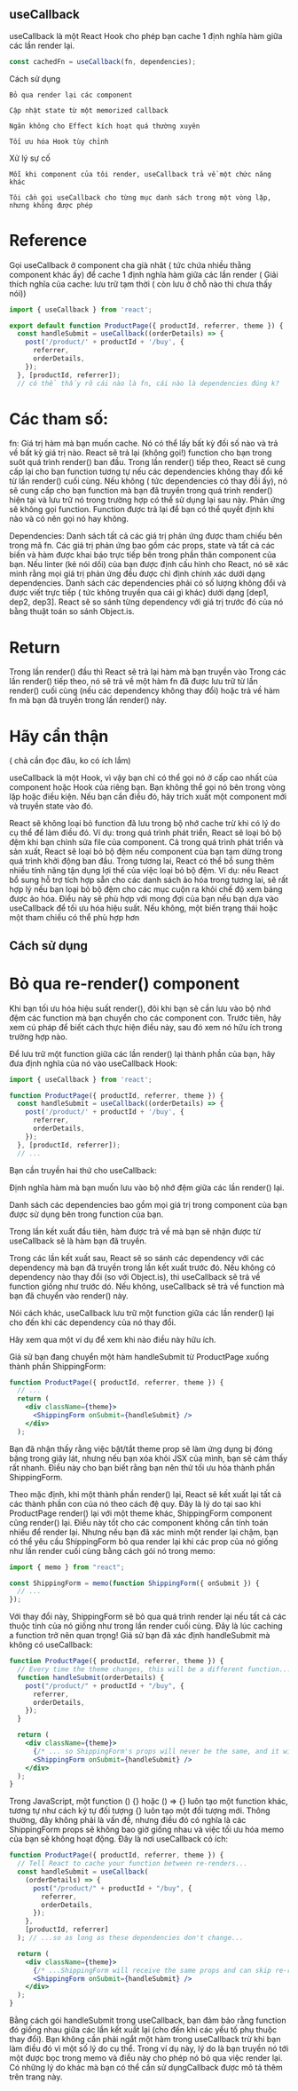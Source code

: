 ## useCallback

useCallback là một React Hook cho phép bạn cache 1 định nghĩa hàm giữa các lần render lại.

```jsx
const cachedFn = useCallback(fn, dependencies);
```

Cách sử dụng

    Bỏ qua render lại các component

    Cập nhật state từ một memorized callback

    Ngăn không cho Effect kích hoạt quá thường xuyên

    Tối ưu hóa Hook tùy chỉnh

Xử lý sự cố

    Mỗi khi component của tôi render, useCallback trả về một chức năng khác

    Tôi cần gọi useCallback cho từng mục danh sách trong một vòng lặp, nhưng không được phép

# Reference

Gọi useCallback ở component cha già nhât ( tức chứa nhiều thằng component khác ấy) để cache 1 định nghĩa hàm giữa các lần render
( Giải thích nghĩa của cache: lưu trữ tạm thời ( còn lưu ở chỗ nào thì chưa thấy nói))

```jsx
import { useCallback } from 'react';

export default function ProductPage({ productId, referrer, theme }) {
  const handleSubmit = useCallback((orderDetails) => {
    post('/product/' + productId + '/buy', {
      referrer,
      orderDetails,
    });
  }, [productId, referrer]);
  // có thể thấy rõ cái nào là fn, cái nào là dependencies đúng k?
```

# Các tham số:

fn: Giá trị hàm mà bạn muốn cache. Nó có thể lấy bất kỳ đối số nào và trả về bất kỳ giá trị nào. React sẽ trả lại (không gọi!) function cho bạn trong suôt quá trình render() ban đầu. Trong lần render() tiếp theo, React sẽ cung cấp lại cho bạn function tương tự nếu các dependencies không thay đổi kể từ lần render() cuối cùng. Nếu không ( tức dependencies có thay đổi ấy), nó sẽ cung cấp cho bạn function mà bạn đã truyền trong quá trình render() hiện tại và lưu trữ nó trong trường hợp có thể sử dụng lại sau này. Phản ứng sẽ không gọi function. Function được trả lại để bạn có thể quyết định khi nào và có nên gọi nó hay không.

Dependencies: Danh sách tất cả các giá trị phản ứng được tham chiếu bên trong mã fn. Các giá trị phản ứng bao gồm các props, state và tất cả các biến và hàm được khai báo trực tiếp bên trong phần thân component của bạn. Nếu linter (kẻ nói dối) của bạn được định cấu hình cho React, nó sẽ xác minh rằng mọi giá trị phản ứng đều được chỉ định chính xác dưới dạng dependencies. Danh sách các dependencies phải có số lượng không đổi và được viết trực tiếp ( tức không truyền qua cái gì khác) dưới dạng [dep1, dep2, dep3]. React sẽ so sánh từng dependency với giá trị trước đó của nó bằng thuật toán so sánh Object.is.

# Return

Trong lần render() đầu thì React sẽ trả lại hàm mà bạn truyền vào
Trong các lần render() tiếp theo, nó sẽ trả về một hàm fn đã được lưu trữ từ lần render() cuối cùng (nếu các dependency không thay đổi) hoặc trả về hàm fn mà bạn đã truyền trong lần render() này.

# Hãy cẩn thận

( chả cần đọc đâu, ko có ích lắm)

useCallback là một Hook, vì vậy bạn chỉ có thể gọi nó ở cấp cao nhất của component hoặc Hook của riêng bạn. Bạn không thể gọi nó bên trong vòng lặp hoặc điều kiện. Nếu bạn cần điều đó, hãy trích xuất một component mới và truyền state vào đó.

React sẽ không loại bỏ function đã lưu trong bộ nhớ cache trừ khi có lý do cụ thể để làm điều đó. Ví dụ: trong quá trình phát triển, React sẽ loại bỏ bộ đệm khi bạn chỉnh sửa file của component. Cả trong quá trình phát triển và sản xuất, React sẽ loại bỏ bộ đệm nếu component của bạn tạm dừng trong quá trình khởi động ban đầu. Trong tương lai, React có thể bổ sung thêm nhiều tính năng tận dụng lợi thế của việc loại bỏ bộ đệm. Ví dụ: nếu React bổ sung hỗ trợ tích hợp sẵn cho các danh sách ảo hóa trong tương lai, sẽ rất hợp lý nếu bạn loại bỏ bộ đệm cho các mục cuộn ra khỏi chế độ xem bảng được ảo hóa. Điều này sẽ phù hợp với mong đợi của bạn nếu bạn dựa vào useCallback để tối ưu hóa hiệu suất. Nếu không, một biến trạng thái hoặc một tham chiếu có thể phù hợp hơn

## Cách sử dụng

# Bỏ qua re-render() component

Khi bạn tối ưu hóa hiệu suất render(), đôi khi bạn sẽ cần lưu vào bộ nhớ đệm các function mà bạn chuyển cho các component con. Trước tiên, hãy xem cú pháp để biết cách thực hiện điều này, sau đó xem nó hữu ích trong trường hợp nào.

Để lưu trữ một function giữa các lần render() lại thành phần của bạn, hãy đưa định nghĩa của nó vào useCallback Hook:

```jsx
import { useCallback } from 'react';

function ProductPage({ productId, referrer, theme }) {
  const handleSubmit = useCallback((orderDetails) => {
    post('/product/' + productId + '/buy', {
      referrer,
      orderDetails,
    });
  }, [productId, referrer]);
  // ...
```

Bạn cần truyền hai thứ cho useCallback:

Định nghĩa hàm mà bạn muốn lưu vào bộ nhớ đệm giữa các lần render() lại.

Danh sách các dependencies bao gồm mọi giá trị trong component của bạn được sử dụng bên trong function của bạn.

Trong lần kết xuất đầu tiên, hàm được trả về mà bạn sẽ nhận được từ useCallback sẽ là hàm bạn đã truyền.

Trong các lần kết xuất sau, React sẽ so sánh các dependency với các dependency mà bạn đã truyền trong lần kết xuất trước đó. Nếu không có dependency nào thay đổi (so với Object.is), thì useCallback sẽ trả về function giống như trước dó. Nếu không, useCallback sẽ trả về function mà bạn đã chuyển vào render() này.

Nói cách khác, useCallback lưu trữ một function giữa các lần render() lại cho đến khi các dependency của nó thay đổi.

Hãy xem qua một ví dụ để xem khi nào điều này hữu ích.

Giả sử bạn đang chuyển một hàm handleSubmit từ ProductPage xuống thành phần ShippingForm:

```jsx
function ProductPage({ productId, referrer, theme }) {
  // ...
  return (
    <div className={theme}>
      <ShippingForm onSubmit={handleSubmit} />
    </div>
  );
```

Bạn đã nhận thấy rằng việc bật/tắt theme prop sẽ làm ứng dụng bị đóng băng trong giây lát, nhưng nếu bạn xóa <ShippingForm /> khỏi JSX của mình, bạn sẽ cảm thấy rất nhanh. Điều này cho bạn biết rằng bạn nên thử tối ưu hóa thành phần ShippingForm.

Theo mặc định, khi một thành phần render() lại, React sẽ kết xuất lại tất cả các thành phần con của nó theo cách đệ quy. Đây là lý do tại sao khi ProductPage render() lại với một theme khác, ShippingForm component cũng render() lại. Điều này tốt cho các component không cần tính toán nhiều để render lại. Nhưng nếu bạn đã xác minh một render lại chậm, bạn có thể yêu cầu ShippingForm bỏ qua render lại khi các prop của nó giống như lần render cuối cùng bằng cách gói nó trong memo:

```jsx
import { memo } from "react";

const ShippingForm = memo(function ShippingForm({ onSubmit }) {
  // ...
});
```

Với thay đổi này, ShippingForm sẽ bỏ qua quá trình render lại nếu tất cả các thuộc tính của nó giống như trong lần render cuối cùng. Đây là lúc caching a function trở nên quan trọng! Giả sử bạn đã xác định handleSubmit mà không có useCallback:

```jsx
function ProductPage({ productId, referrer, theme }) {
  // Every time the theme changes, this will be a different function...
  function handleSubmit(orderDetails) {
    post("/product/" + productId + "/buy", {
      referrer,
      orderDetails,
    });
  }

  return (
    <div className={theme}>
      {/* ... so ShippingForm's props will never be the same, and it will re-render every time */}
      <ShippingForm onSubmit={handleSubmit} />
    </div>
  );
}
```

Trong JavaScript, một function () {} hoặc () => {} luôn tạo một function khác, tương tự như cách ký tự đối tượng {} luôn tạo một đối tượng mới. Thông thường, đây không phải là vấn đề, nhưng điều đó có nghĩa là các ShippingForm props sẽ không bao giờ giống nhau và việc tối ưu hóa memo của bạn sẽ không hoạt động. Đây là nơi useCallback có ích:

```jsx
function ProductPage({ productId, referrer, theme }) {
  // Tell React to cache your function between re-renders...
  const handleSubmit = useCallback(
    (orderDetails) => {
      post("/product/" + productId + "/buy", {
        referrer,
        orderDetails,
      });
    },
    [productId, referrer]
  ); // ...so as long as these dependencies don't change...

  return (
    <div className={theme}>
      {/* ...ShippingForm will receive the same props and can skip re-rendering */ shippingForm sẽ nhận props như cũ nên sẽ ko bị render lại}
      <ShippingForm onSubmit={handleSubmit} />
    </div>
  );
}
```

Bằng cách gói handleSubmit trong useCallback, bạn đảm bảo rằng function đó giống nhau giữa các lần kết xuất lại (cho đến khi các yếu tố phụ thuộc thay đổi). Bạn không cần phải ngắt một hàm trong useCallback trừ khi bạn làm điều đó vì một số lý do cụ thể. Trong ví dụ này, lý do là bạn truyền nó tới một được bọc trong memo và điều này cho phép nó bỏ qua việc render lại. Có những lý do khác mà bạn có thể cần sử dụngCallback được mô tả thêm trên trang này.
